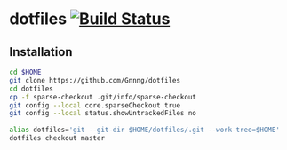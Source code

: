 
# dotfiles [![Build Status](https://travis-ci.org/Gnnng/dotfiles.svg?branch=master)](https://travis-ci.org/Gnnng/dotfiles)


## Installation

```bash
cd $HOME
git clone https://github.com/Gnnng/dotfiles
cd dotfiles
cp -f sparse-checkout .git/info/sparse-checkout
git config --local core.sparseCheckout true
git config --local status.showUntrackedFiles no
    
alias dotfiles='git --git-dir $HOME/dotfiles/.git --work-tree=$HOME'
dotfiles checkout master
```
